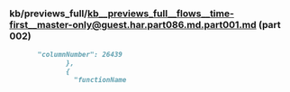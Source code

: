 ### kb/previews_full/kb__previews_full__flows__time-first__master-only@guest.har.part086.md.part001.md (part 002)

```md
       "columnNumber": 26439
              },
              {
                "functionName
```

```
